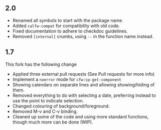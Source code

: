 
## 2.0
- Renamed all symbols to start with the package name.
- Added `calfw-compat` for compatibility with old code.
- Fixed documentation to adhere to checkdoc guidelines.
- Removed `[internal]` crumbs, using `--` in the function name instead.

## 1.7

This fork has the following change
- Applied three external pull requests (See Pull requests for more info)
- Implement a `noerror` mode for `cfw:cp-get-component`
- Showing calendars on separate lines and allowing showing/hiding of them.
- Removed everything to do with selecting a date, preferring instead to use
  the point to indicate selection.
- Changed colouring of background/foreground.
- Removed M-v and C-v binding.
- Cleaned up some of the code and using more standard functions, though much
  more can be done (WIP).

